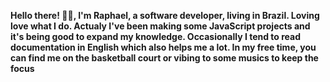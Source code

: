 **Hello there! 👋🏼, I'm Raphael, a software developer, living in Brazil. Loving love what I do. Actualy I've been making some JavaScript projects and it's being good to expand my knowledge. Occasionally I tend to read documentation in English which also helps me a lot. In my free time, you can find me on the basketball court or vibing to some musics to keep the focus**




